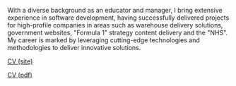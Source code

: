 With a diverse background as an educator and manager, I bring extensive experience in software development, having successfully delivered projects for high-profile companies in areas such as warehouse delivery solutions, government websites, "Formula 1" strategy content delivery and the "NHS". My career is marked by leveraging cutting-edge technologies and methodologies to deliver innovative solutions.

[CV (site)](https://srmarquinho.github.io/CV/)

[CV (pdf)](https://drive.google.com/file/d/1c2b-nEEdHw8bjUmuke9aR20GeP3xekyp/view?usp=sharing)
